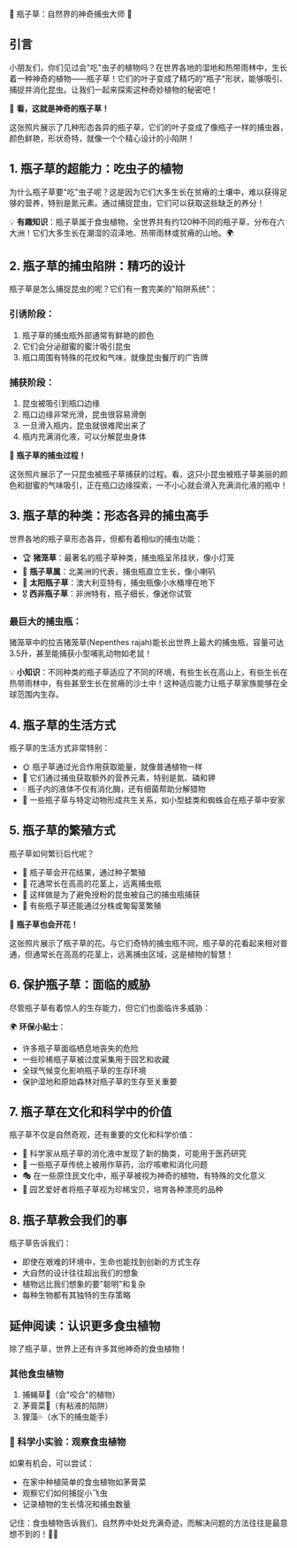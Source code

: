 🌱 瓶子草：自然界的神奇捕虫大师 🌱

## 引言
小朋友们，你们见过会"吃"虫子的植物吗？在世界各地的湿地和热带雨林中，生长着一种神奇的植物——瓶子草！它们的叶子变成了精巧的"瓶子"形状，能够吸引、捕捉并消化昆虫。让我们一起来探索这种奇妙植物的秘密吧！

<!-- ![形态各异的瓶子草](./images/1.png) -->

📸 **看，这就是神奇的瓶子草！** 

这张照片展示了几种形态各异的瓶子草，它们的叶子变成了像瓶子一样的捕虫器，颜色鲜艳，形状奇特，就像一个个精心设计的小陷阱！

## 1. 瓶子草的超能力：吃虫子的植物
为什么瓶子草要"吃"虫子呢？这是因为它们大多生长在贫瘠的土壤中，难以获得足够的营养，特别是氮元素。通过捕捉昆虫，它们可以获取这些缺乏的养分！

💡 **有趣知识**：瓶子草属于食虫植物，全世界共有约120种不同的瓶子草，分布在六大洲！它们大多生长在潮湿的沼泽地、热带雨林或贫瘠的山地。🌍

## 2. 瓶子草的捕虫陷阱：精巧的设计
瓶子草是怎么捕捉昆虫的呢？它们有一套完美的"陷阱系统"：

### 引诱阶段：
1. 瓶子草的捕虫瓶外部通常有鲜艳的颜色
2. 它们会分泌甜蜜的蜜汁吸引昆虫
3. 瓶口周围有特殊的花纹和气味，就像昆虫餐厅的广告牌

### 捕获阶段：
1. 昆虫被吸引到瓶口边缘
2. 瓶口边缘非常光滑，昆虫很容易滑倒
3. 一旦滑入瓶内，昆虫就很难爬出来了
4. 瓶内充满消化液，可以分解昆虫身体

<!-- ![瓶子草捕虫的过程](./images/2.png) -->

📸 **瓶子草的捕虫过程！**

这张照片展示了一只昆虫被瓶子草捕获的过程。看，这只小昆虫被瓶子草美丽的颜色和甜蜜的气味吸引，正在瓶口边缘探索，一不小心就会滑入充满消化液的瓶中！

## 3. 瓶子草的种类：形态各异的捕虫高手
世界各地的瓶子草形态各异，但都有着相似的捕虫功能：

- 🏆 **猪笼草**：最著名的瓶子草种类，捕虫瓶呈吊挂状，像小灯笼
- 🥇 **瓶子草属**：北美洲的代表，捕虫瓶直立生长，像小喇叭
- 🏅 **太阳瓶子草**：澳大利亚特有，捕虫瓶像小水桶埋在地下
- 🎖️ **西非瓶子草**：非洲特有，瓶子细长，像迷你试管

### 最巨大的捕虫瓶：
猪笼草中的拉吉猪笼草(Nepenthes rajah)能长出世界上最大的捕虫瓶，容量可达3.5升，甚至能捕获小型哺乳动物如老鼠！

💡 **小知识**：不同种类的瓶子草适应了不同的环境，有些生长在高山上，有些生长在热带雨林中，有些甚至生长在贫瘠的沙土中！这种适应能力让瓶子草家族能够在全球范围内生存。

## 4. 瓶子草的生活方式
瓶子草的生活方式非常特别：

- 🌞 瓶子草通过光合作用获取能量，就像普通植物一样
- 🐜 它们通过捕虫获取额外的营养元素，特别是氮、磷和钾
- 💧 瓶子内的液体不仅有消化酶，还有细菌帮助分解猎物
- 🐸 一些瓶子草与特定动物形成共生关系，如小型蛙类和蜘蛛会在瓶子草中安家

## 5. 瓶子草的繁殖方式
瓶子草如何繁衍后代呢？

- 🌸 瓶子草会开花结果，通过种子繁殖
- 🌱 花通常长在高高的花茎上，远离捕虫瓶
- 🐝 这样做是为了避免授粉的昆虫被自己的捕虫瓶捕获
- 💫 有些瓶子草还能通过分株或匍匐茎繁殖

<!-- ![瓶子草的花](./images/3.png) -->

📸 **瓶子草也会开花！**

这张照片展示了瓶子草的花。与它们奇特的捕虫瓶不同，瓶子草的花看起来相对普通，但通常长在高高的花茎上，远离捕虫区域，这是植物的智慧！

## 6. 保护瓶子草：面临的威胁
尽管瓶子草有着惊人的生存能力，但它们也面临许多威胁：

🌍 **环保小贴士**：
- 许多瓶子草面临栖息地丧失的危险
- 一些珍稀瓶子草被过度采集用于园艺和收藏
- 全球气候变化影响瓶子草的生存环境
- 保护湿地和原始森林对瓶子草的生存至关重要

## 7. 瓶子草在文化和科学中的价值
瓶子草不仅是自然奇观，还有重要的文化和科学价值：

- 🔬 科学家从瓶子草的消化液中发现了新的酶类，可能用于医药研究
- 🏥 一些瓶子草传统上被用作草药，治疗咳嗽和消化问题
- 🎭 在一些原住民文化中，瓶子草被视为神奇的植物，有特殊的文化意义
- 🌿 园艺爱好者将瓶子草视为珍稀宝贝，培育各种漂亮的品种

## 8. 瓶子草教会我们的事
瓶子草告诉我们：
- 即使在艰难的环境中，生命也能找到创新的方式生存
- 大自然的设计往往超出我们的想象
- 植物远比我们想象的要"聪明"和复杂
- 每种生物都有其独特的生存策略

## 延伸阅读：认识更多食虫植物
除了瓶子草，世界上还有许多其他神奇的食虫植物！

### 其他食虫植物
1. 捕蝇草👄（会"咬合"的植物）
2. 茅膏菜🌟（有粘液的陷阱）
3. 狸藻💦（水下的捕虫能手）

### 🔬 科学小实验：观察食虫植物
如果有机会，可以尝试：
- 在家中种植简单的食虫植物如茅膏菜
- 观察它们如何捕捉小飞虫
- 记录植物的生长情况和捕虫数量

记住：食虫植物告诉我们，自然界中处处充满奇迹，而解决问题的方法往往是最意想不到的！🌿✨ 
